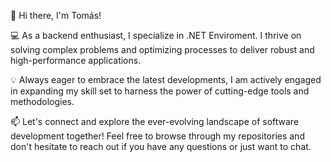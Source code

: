 👋 Hi there, I'm Tomás!

💻 As a backend enthusiast, I specialize in .NET Enviroment. I thrive on solving complex problems and optimizing processes to deliver robust and high-performance applications.

💡 Always eager to embrace the latest developments, I am actively engaged in expanding my skill set to harness the power of cutting-edge tools and methodologies.

📫 Let's connect and explore the ever-evolving landscape of software development together! Feel free to browse through my repositories and don't hesitate to reach out if you have any questions or just want to chat.
